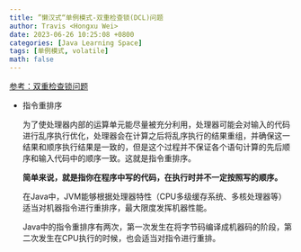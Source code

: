 ```yaml
---
title: ”懒汉式“单例模式-双重检查锁(DCL)问题
author: Travis <Hongxu Wei>
date: 2023-06-26 10:25:08 +0800
categories: [Java Learning Space]
tags: [单例模式, volatile]
math: false
---
```




[参考：双重检查锁问题](https://blog.csdn.net/Dongguabai/article/details/82828125)





- 指令重排序

  为了使处理器内部的运算单元能尽量被充分利用，处理器可能会对输入的代码进行乱序执行优化，处理器会在计算之后将乱序执行的结果重组，并确保这一结果和顺序执行结果是一致的，但是这个过程并不保证各个语句计算的先后顺序和输入代码中的顺序一致。这就是指令重排序。

  **简单来说，就是指你在程序中写的代码，在执行时并不一定按照写的顺序。**

  在Java中，JVM能够根据处理器特性（CPU多级缓存系统、多核处理器等）适当对机器指令进行重排序，最大限度发挥机器性能。

  Java中的指令重排序有两次，第一次发生在将字节码编译成机器码的阶段，第二次发生在CPU执行的时候，也会适当对指令进行重排。